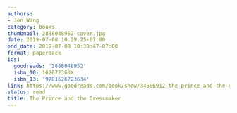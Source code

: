 ```yaml
---
authors:
- Jen Wang
category: books
thumbnail: 2888048952-cover.jpg
date: 2019-07-08 10:29:25-07:00
end_date: 2019-07-08 10:30:47-07:00
format: paperback
ids:
  goodreads: '2888048952'
  isbn_10: 162672363X
  isbn_13: '9781626723634'
link: https://www.goodreads.com/book/show/34506912-the-prince-and-the-dressmaker
status: read
title: The Prince and the Dressmaker
---
```

